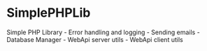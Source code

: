 # SimplePHPLib
Simple PHP Library
    - Error handling and logging
    - Sending emails
    - Database Manager
    - WebApi server utils
    - WebApi client utils
